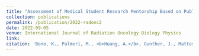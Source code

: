 ```yaml
---
title: "Assessment of Medical Student Research Mentorship Based on Publications in ASTRO Journals."
collection: publications
permalink: /publication/2022-radonc2
date: 2022-09-05
venue: International Journal of Radiation Oncology Biology Physics
link: 
citation: 'Bono, K., Palmeri, M., <b>Huang, A.</b>, Gunther, J., Mattes, M. (2022). Assessment of Medical Student Research Mentorship Based on Publications in ASTRO Journals. <i>International Journal of Radiation Oncology Biology Physics.</i> (accepted abstract)'
---
```

